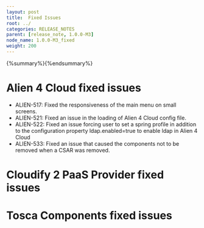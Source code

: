 ```yaml
---
layout: post
title:  Fixed Issues
root: ../
categories: RELEASE_NOTES
parent: [release_note, 1.0.0-M3]
node_name: 1.0.0-M3_fixed
weight: 200
---
```


{%summary%}{%endsummary%}

# Alien 4 Cloud fixed issues

* ALIEN-517: Fixed the responsiveness of the main menu on small screens.
* ALIEN-521: Fixed an issue in the loading of Alien 4 Cloud config file.
* ALIEN-522: Fixed an issue forcing user to set a spring profile in addition to the configuration property ldap.enabled=true to enable ldap in Alien 4 Cloud
* ALIEN-533: Fixed an issue that caused the components not to be removed when a CSAR was removed.


# Cloudify 2 PaaS Provider fixed issues



# Tosca Components fixed issues


